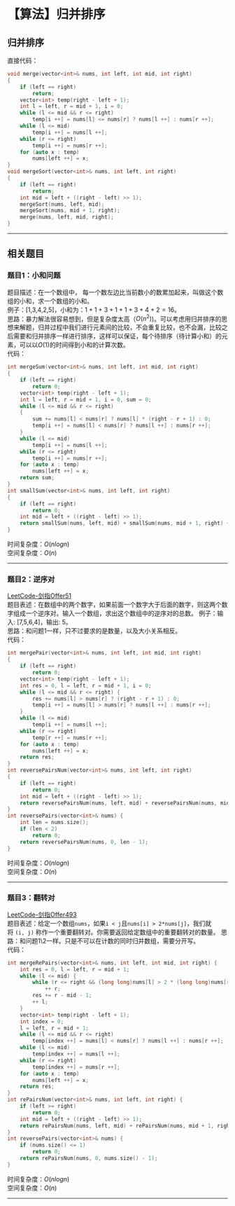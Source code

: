 # 【算法】归并排序


## 归并排序
直接代码：  
```cpp
void merge(vector<int>& nums, int left, int mid, int right)  
{  
	if (left == right)  
		return;  
	vector<int> temp(right - left + 1);  
	int l = left, r = mid + 1, i = 0;  
	while (l <= mid && r <= right)  
		temp[i ++] = nums[l] <= nums[r] ? nums[l ++] : nums[r ++];  
	while (l <= mid)  
		temp[i ++] = nums[l ++];  
	while (r <= right)  
		temp[i ++] = nums[r ++];  
	for (auto x : temp)  
		nums[left ++] = x;  
}  
void mergeSort(vector<int>& nums, int left, int right)  
{  
	if (left == right)  
		return;  
	int mid = left + ((right - left) >> 1);  
	mergeSort(nums, left, mid);  
	mergeSort(nums, mid + 1, right);  
	merge(nums, left, mid, right);  
}
```

-----

## 相关题目

### 题目1：小和问题
题目描述：在一个数组中， 每一个数左边比当前数小的数累加起来，叫做这个数组的小和，求一个数组的小和。  
例子：[1,3,4,2,5]，小和为：$1+1+3+1+1+3+4+2=16$。  
思路：暴力解法很容易想到，但是复杂度太高（$O\left(n^2\right)$)。可以考虑用归并排序的思想来解题，归并过程中我们进行元素间的比较，不会重复比较，也不会漏，比较之后需要和归并排序一样进行排序，这样可以保证，每个待排序（待计算小和）的元素，可以以$O\left(1\right)$的时间得到小和的计算次数。  
代码：  
```cpp
int mergeSum(vector<int>& nums, int left, int mid, int right)  
{  
	if (left == right)  
		return 0;  
	vector<int> temp(right - left + 1);  
	int l = left, r = mid + 1, i = 0, sum = 0;  
	while (l <= mid && r <= right)  
	{  
		sum += nums[l] < nums[r] ? nums[l] * (right - r + 1) : 0;  
		temp[i ++] = nums[l] < nums[r] ? nums[l ++] : nums[r ++];  
	}  
	while (l <= mid)  
		temp[i ++] = nums[l ++];  
	while (r <= right)  
		temp[i ++] = nums[r ++];  
	for (auto x : temp)  
		nums[left ++] = x;  
	return sum;  
}  
int smallSum(vector<int>& nums, int left, int right)  
{  
	if (left == right)  
		return 0;  
	int mid = left + ((right - left) >> 1);  
	return smallSum(nums, left, mid) + smallSum(nums, mid + 1, right) + mergeSum(nums, left, mid, right);  
}
```
时间复杂度：$O\left(nlogn\right)$  
空间复杂度：$O\left(n\right)$

-----

### 题目2：逆序对
[LeetCode-剑指Offer51](https://leetcode-cn.com/problems/shu-zu-zhong-de-ni-xu-dui-lcof/)  
题目表述：在数组中的两个数字，如果前面一个数字大于后面的数字，则这两个数字组成一个逆序对。输入一个数组，求出这个数组中的逆序对的总数。
例子：输入: [7,5,6,4]，输出: 5。  
思路：和问题1一样，只不过要求的是数量，以及大小关系相反。  
代码：  
```cpp
int mergePair(vector<int>& nums, int left, int mid, int right)  
{  
	if (left == right)  
		return 0;  
	vector<int> temp(right - left + 1);  
	int res = 0, l = left, r = mid + 1, i = 0;  
	while (l <= mid && r <= right) {  
		res += nums[l] > nums[r] ? (right - r + 1) : 0;  
		temp[i ++] = nums[l] > nums[r] ? nums[l ++] : nums[r ++];  
	}  
	while (l <= mid)  
		temp[i ++] = nums[l ++];  
	while (r <= right)  
		temp[r ++] = nums[r ++];  
	for (auto x : temp)   
		nums[left ++] = x;  
	return res;  
}  
int reversePairsNum(vector<int>& nums, int left, int right)  
{  
	if (left == right)  
		return 0;  
	int mid = left + ((right - left) >> 1);  
	return reversePairsNum(nums, left, mid) + reversePairsNum(nums, mid + 1, right) + mergePair(nums, left, mid, right);  
}  
int reversePairs(vector<int>& nums) {  
	int len = nums.size();  
	if (len < 2)  
		return 0;  
	return reversePairsNum(nums, 0, len - 1);  
}
```
时间复杂度：$O\left(nlogn\right)$  
空间复杂度：$O\left(n\right)$  

-----


### 题目3：翻转对
[LeetCode-剑指Offer493](https://leetcode-cn.com/problems/reverse-pairs/)  
题目表述：给定一个数组`nums`，如果`i < j`且`nums[i] > 2*nums[j]`，我们就将 `(i, j)` 称作一个重要翻转对。你需要返回给定数组中的重要翻转对的数量。
思路：和问题1\2一样。只是不可以在计数的同时归并数组，需要分开写。  
代码：  
```cpp
int mergeRePairs(vector<int>& nums, int left, int mid, int right) {
	int res = 0, l = left, r = mid + 1;
	while (l <= mid) {
		while (r <= right && (long long)nums[l] > 2 * (long long)nums[r])
			++ r;
		res += r - mid - 1;
		++ l;
	}
	vector<int> temp(right - left + 1);
	int index = 0;
	l = left, r = mid + 1;
	while (l <= mid && r <= right)
		temp[index ++] = nums[l] < nums[r] ? nums[l ++] : nums[r ++];
	while (l <= mid)
		temp[index ++] = nums[l ++];
	while (r <= right)
		temp[index ++] = nums[r ++];
	for (auto x : temp)
		nums[left ++] = x;
	return res;
}
int rePairsNum(vector<int>& nums, int left, int right) {
	if (left >= right)
		return 0;
	int mid = left + ((right - left) >> 1);
	return rePairsNum(nums, left, mid) + rePairsNum(nums, mid + 1, right) + mergeRePairs(nums, left, mid, right);
}
int reversePairs(vector<int>& nums) {
	if (nums.size() <= 1)
		return 0;
	return rePairsNum(nums, 0, nums.size() - 1);
}
```
时间复杂度：$O\left(nlogn\right)$  
空间复杂度：$O\left(n\right)$  

-----



